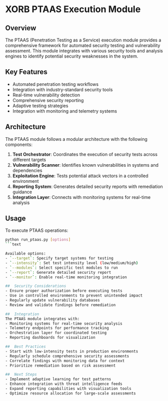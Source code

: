 # XORB PTAAS Execution Module

##  Overview
The PTAAS (Penetration Testing as a Service) execution module provides a comprehensive framework for automated security testing and vulnerability assessment. This module integrates with various security tools and analysis engines to identify potential security weaknesses in the system.

##  Key Features
- Automated penetration testing workflows
- Integration with industry-standard security tools
- Real-time vulnerability detection
- Comprehensive security reporting
- Adaptive testing strategies
- Integration with monitoring and telemetry systems

##  Architecture
The PTAAS module follows a modular architecture with the following components:

1. **Test Orchestrator**: Coordinates the execution of security tests across different targets
2. **Vulnerability Scanner**: Identifies known vulnerabilities in systems and dependencies
3. **Exploitation Engine**: Tests potential attack vectors in a controlled environment
4. **Reporting System**: Generates detailed security reports with remediation guidance
5. **Integration Layer**: Connects with monitoring systems for real-time analysis

##  Usage
To execute PTAAS operations:

```bash
python run_ptaas.py [options]
```text

Available options:
- `--target`: Specify target systems for testing
- `--intensity`: Set test intensity level (low/medium/high)
- `--modules`: Select specific test modules to run
- `--report`: Generate detailed security report
- `--monitor`: Enable real-time monitoring integration

##  Security Considerations
- Ensure proper authorization before executing tests
- Use in controlled environments to prevent unintended impact
- Regularly update vulnerability databases
- Review and validate findings before remediation

##  Integration
The PTAAS module integrates with:
- Monitoring systems for real-time security analysis
- Telemetry endpoints for performance tracking
- Orchestration layer for coordinated testing
- Reporting dashboards for visualization

##  Best Practices
- Start with low-intensity tests in production environments
- Regularly schedule comprehensive security assessments
- Correlate findings with monitoring data for context
- Prioritize remediation based on risk assessment

##  Next Steps
- Implement adaptive learning for test patterns
- Enhance integration with threat intelligence feeds
- Expand reporting capabilities with visualization tools
- Optimize resource allocation for large-scale assessments